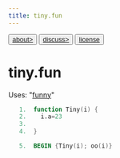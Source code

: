 ```yaml
---
title: tiny.fun
---
```


<button class="button"><a href="/fun/ABOUT">about></a></button>   <button class="button1"><a href="http://github.com/timm/fun/issues">discuss></a></button>    <button class="button2"><a href="/fun/license">license</a></button> <br>



# tiny.fun
Uses:  "[funny](funny)"<br>

```awk
   1.  function Tiny(i) {
   2.    i.a=23
   3.  
   4.  }
```

```awk
   5.  BEGIN {Tiny(i); oo(i)}
```
